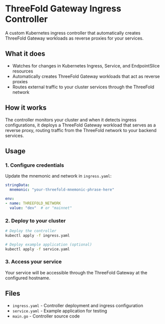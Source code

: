 # ThreeFold Gateway Ingress Controller

A custom Kubernetes ingress controller that automatically creates ThreeFold Gateway workloads as reverse proxies for your services.

## What it does

- Watches for changes in Kubernetes Ingress, Service, and EndpointSlice resources
- Automatically creates ThreeFold Gateway workloads that act as reverse proxies
- Routes external traffic to your cluster services through the ThreeFold network

## How it works

The controller monitors your cluster and when it detects ingress configurations, it deploys a ThreeFold Gateway workload that serves as a reverse proxy, routing traffic from the ThreeFold network to your backend services.

## Usage

### 1. Configure credentials

Update the mnemonic and network in `ingress.yaml`:

```yaml
stringData:
  mnemonic: "your-threefold-mnemonic-phrase-here"
```

```yaml
env:
- name: THREEFOLD_NETWORK
  value: "dev"  # or "mainnet"
```

### 2. Deploy to your cluster

```bash
# Deploy the controller
kubectl apply -f ingress.yaml

# Deploy example application (optional)
kubectl apply -f service.yaml
```

### 3. Access your service

Your service will be accessible through the ThreeFold Gateway at the configured hostname.

## Files

- `ingress.yaml` - Controller deployment and ingress configuration
- `service.yaml` - Example application for testing
- `main.go` - Controller source code
